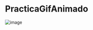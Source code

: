 
# PracticaGifAnimado
![image](https://github.com/CodyMaster8/PracticaGifAnimado/assets/148461269/8ec23979-8a5f-4b95-9536-e8bfae11053e)

